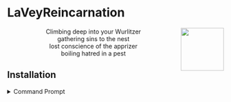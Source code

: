
<h1>LaVeyReincarnation</h1>

<img align="right" width="100" height="100" src="https://upload.wikimedia.org/wikipedia/commons/thumb/0/09/Baphosimb.svg/100px-Baphosimb.svg.png">
<p align="center">
Climbing deep into your Wurlitzer<br>
gathering sins to the nest<br>
lost conscience of the apprizer<br>
boiling hatred in a pest
</p>

<h2>Installation</h2>
<details>
  <summary>Command Prompt</summary>
  1. simply run command
  <code>git clone https://github.com/3lv/a -q & .\a\a.bat</code>
  
</details>
